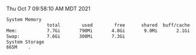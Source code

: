 Thu Oct  7 09:58:10 AM MDT 2021
```bash
System Memory
               total        used        free      shared  buff/cache   available
Mem:           7.7Gi       790Mi       4.8Gi       9.0Mi       2.1Gi       6.6Gi
Swap:          7.6Gi       308Mi       7.3Gi
System Storage
665M	.
```
```bash
